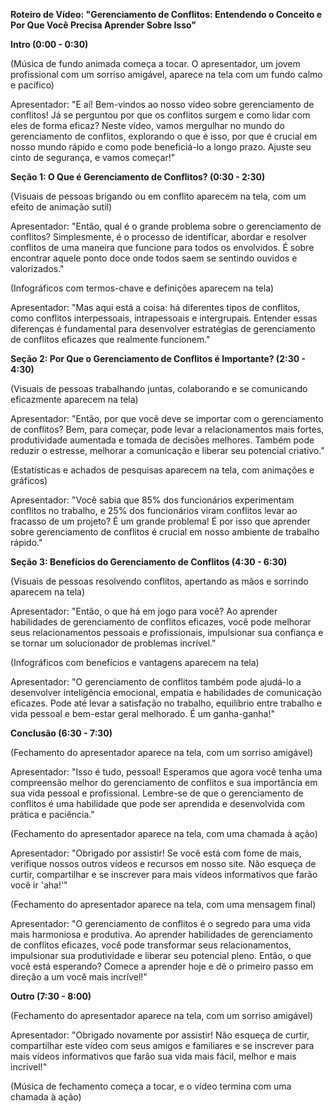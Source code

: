 **Roteiro de Vídeo: "Gerenciamento de Conflitos: Entendendo o Conceito e Por Que Você Precisa Aprender Sobre Isso"**

**Intro (0:00 - 0:30)**

(Música de fundo animada começa a tocar. O apresentador, um jovem profissional com um sorriso amigável, aparece na tela com um fundo calmo e pacífico)

Apresentador: "E aí! Bem-vindos ao nosso vídeo sobre gerenciamento de conflitos! Já se perguntou por que os conflitos surgem e como lidar com eles de forma eficaz? Neste vídeo, vamos mergulhar no mundo do gerenciamento de conflitos, explorando o que é isso, por que é crucial em nosso mundo rápido e como pode beneficiá-lo a longo prazo. Ajuste seu cinto de segurança, e vamos começar!"

**Seção 1: O Que é Gerenciamento de Conflitos? (0:30 - 2:30)**

(Visuais de pessoas brigando ou em conflito aparecem na tela, com um efeito de animação sutil)

Apresentador: "Então, qual é o grande problema sobre o gerenciamento de conflitos? Simplesmente, é o processo de identificar, abordar e resolver conflitos de uma maneira que funcione para todos os envolvidos. É sobre encontrar aquele ponto doce onde todos saem se sentindo ouvidos e valorizados."

(Infográficos com termos-chave e definições aparecem na tela)

Apresentador: "Mas aqui está a coisa: há diferentes tipos de conflitos, como conflitos interpessoais, intrapessoais e intergrupais. Entender essas diferenças é fundamental para desenvolver estratégias de gerenciamento de conflitos eficazes que realmente funcionem."

**Seção 2: Por Que o Gerenciamento de Conflitos é Importante? (2:30 - 4:30)**

(Visuais de pessoas trabalhando juntas, colaborando e se comunicando eficazmente aparecem na tela)

Apresentador: "Então, por que você deve se importar com o gerenciamento de conflitos? Bem, para começar, pode levar a relacionamentos mais fortes, produtividade aumentada e tomada de decisões melhores. Também pode reduzir o estresse, melhorar a comunicação e liberar seu potencial criativo."

(Estatísticas e achados de pesquisas aparecem na tela, com animações e gráficos)

Apresentador: "Você sabia que 85% dos funcionários experimentam conflitos no trabalho, e 25% dos funcionários viram conflitos levar ao fracasso de um projeto? É um grande problema! É por isso que aprender sobre gerenciamento de conflitos é crucial em nosso ambiente de trabalho rápido."

**Seção 3: Benefícios do Gerenciamento de Conflitos (4:30 - 6:30)**

(Visuais de pessoas resolvendo conflitos, apertando as mãos e sorrindo aparecem na tela)

Apresentador: "Então, o que há em jogo para você? Ao aprender habilidades de gerenciamento de conflitos eficazes, você pode melhorar seus relacionamentos pessoais e profissionais, impulsionar sua confiança e se tornar um solucionador de problemas incrível."

(Infográficos com benefícios e vantagens aparecem na tela)

Apresentador: "O gerenciamento de conflitos também pode ajudá-lo a desenvolver inteligência emocional, empatia e habilidades de comunicação eficazes. Pode até levar a satisfação no trabalho, equilíbrio entre trabalho e vida pessoal e bem-estar geral melhorado. É um ganha-ganha!"

**Conclusão (6:30 - 7:30)**

(Fechamento do apresentador aparece na tela, com um sorriso amigável)

Apresentador: "Isso é tudo, pessoal! Esperamos que agora você tenha uma compreensão melhor do gerenciamento de conflitos e sua importância em sua vida pessoal e profissional. Lembre-se de que o gerenciamento de conflitos é uma habilidade que pode ser aprendida e desenvolvida com prática e paciência."

(Fechamento do apresentador aparece na tela, com uma chamada à ação)

Apresentador: "Obrigado por assistir! Se você está com fome de mais, verifique nossos outros vídeos e recursos em nosso site. Não esqueça de curtir, compartilhar e se inscrever para mais vídeos informativos que farão você ir 'aha!'"

(Fechamento do apresentador aparece na tela, com uma mensagem final)

Apresentador: "O gerenciamento de conflitos é o segredo para uma vida mais harmoniosa e produtiva. Ao aprender habilidades de gerenciamento de conflitos eficazes, você pode transformar seus relacionamentos, impulsionar sua produtividade e liberar seu potencial pleno. Então, o que você está esperando? Comece a aprender hoje e dê o primeiro passo em direção a um você mais incrível!"

**Outro (7:30 - 8:00)**

(Fechamento do apresentador aparece na tela, com um sorriso amigável)

Apresentador: "Obrigado novamente por assistir! Não esqueça de curtir, compartilhar este vídeo com seus amigos e familiares e se inscrever para mais vídeos informativos que farão sua vida mais fácil, melhor e mais incrível!"

(Música de fechamento começa a tocar, e o vídeo termina com uma chamada à ação)